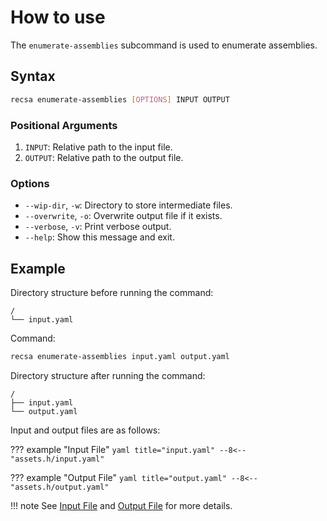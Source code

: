 # How to use

The `enumerate-assemblies` subcommand is used to enumerate assemblies.

## Syntax

```bash
recsa enumerate-assemblies [OPTIONS] INPUT OUTPUT
```

### Positional Arguments
1. `INPUT`: Relative path to the input file.
2. `OUTPUT`: Relative path to the output file.

### Options
- `--wip-dir`, `-w`: Directory to store intermediate files.
- `--overwrite`, `-o`: Overwrite output file if it exists.
- `--verbose`, `-v`: Print verbose output.
- `--help`: Show this message and exit.

## Example

Directory structure before running the command:
```
/
└── input.yaml
```

Command:
```bash
recsa enumerate-assemblies input.yaml output.yaml
```

Directory structure after running the command:
```
/
├── input.yaml
└── output.yaml
```

Input and output files are as follows:

??? example "Input File"
    ``` yaml title="input.yaml"
    --8<-- "assets.h/input.yaml"
    ```

??? example "Output File"
    ``` yaml title="output.yaml"
    --8<-- "assets.h/output.yaml"
    ```

!!! note
    See [Input File](input.md) and [Output File](output.md) for more details.

